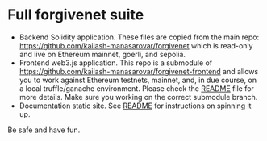 # Full forgivenet suite

* Backend Solidity application. These files are copied from the main repo: https://github.com/kailash-manasarovar/forgivenet which is read-only and live on Ethereum mainnet, goerli, and sepolia.
* Frontend web3.js application. This repo is a submodule of https://github.com/kailash-manasarovar/forgivenet-frontend and allows you to work against Ethereum testnets, mainnet, and, in due course, on a local truffle/ganache environment. Please check the [README](forgivenet-frontend/README.md) file for more details. Make sure you working on the correct submodule branch.
* Documentation static site. See [README](developer-docs/README.md) for instructions on spinning it up.

Be safe and have fun.